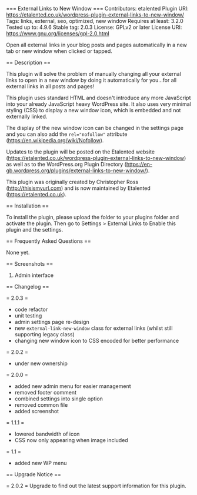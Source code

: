 === External Links to New Window ===
Contributors: etalented
Plugin URI: https://etalented.co.uk/wordpress-plugin-external-links-to-new-window/
Tags: links, external, seo, optimized, new window
Requires at least: 3.2.0
Tested up to: 4.9.6
Stable tag: 2.0.3
License: GPLv2 or later
License URI: https://www.gnu.org/licenses/gpl-2.0.html

Open all external links in your blog posts and pages automatically in a new tab or new window when clicked or tapped.

== Description ==

This plugin will solve the problem of manually changing all your external links to open in a new window by doing it automatically for you...for all external links in all posts and pages!

This plugin uses standard HTML and doesn't introduce any more JavaScript into your already JavaScript heavy WordPress site. It also uses very minimal styling (CSS) to display a new window icon, which is embedded and not externally linked.

The display of the new window icon can be changed in the settings page and you can also add the `rel="nofollow"` attribute (https://en.wikipedia.org/wiki/Nofollow).

Updates to the plugin will be posted on the Etalented website (https://etalented.co.uk/wordpress-plugin-external-links-to-new-window) as well as to the WordPress.org Plugin Directory (https://en-gb.wordpress.org/plugins/external-links-to-new-window/).

This plugin was originally created by Christopher Ross (http://thisismyurl.com) and is now maintained by Etalented (https://etalented.co.uk).


== Installation ==

To install the plugin, please upload the folder to your plugins folder and activate the plugin. Then go to Settings > External Links to Enable this plugin and the settings.

== Frequently Asked Questions ==

None yet.

== Screenshots ==

1. Admin interface

== Changelog ==

= 2.0.3 =

* code refactor
* unit testing
* admin settings page re-design
* new `external-link-new-window` class for external links (whilst still supporting legacy class)
* changing new window icon to CSS encoded for better performance

= 2.0.2 =

* under new ownership

= 2.0.0 =
 
* added new admin menu for easier management
* removed footer comment
* combined settings into single option
* removed common file
* added screenshot

= 1.1.1 =

* lowered bandwidth of icon
* CSS now only appearing when image included

= 1.1 =

* added new WP menu

== Upgrade Notice ==

= 2.0.2 =
Upgrade to find out the latest support information for this plugin.